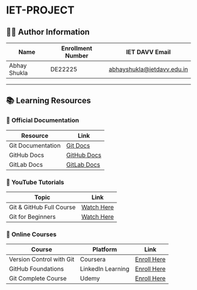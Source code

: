 # IET-PROJECT

## 🧑‍💻 Author Information  
| Name         | Enrollment Number | IET DAVV Email          |
|-------------|------------------|-------------------------|
| Abhay Shukla |  DE22225         | abhayshukla@ietdavv.edu.in |

---

## 📚 Learning Resources  

### 🔹 **Official Documentation**
| Resource | Link |
|----------|------|
| Git Documentation | [Git Docs](https://git-scm.com/doc) |
| GitHub Docs | [GitHub Docs](https://docs.github.com/en) |
| GitLab Docs | [GitLab Docs](https://docs.gitlab.com/) |

### 🔹 **YouTube Tutorials**  
| Topic | Link |
|------|------|
| Git & GitHub Full Course | [Watch Here](https://www.youtube.com/watch?v=RGOj5yH7evk) |
| Git for Beginners | [Watch Here](https://www.youtube.com/watch?v=8JJ101D3knE) |


### 🔹 **Online Courses**  
| Course | Platform | Link |
|--------|----------|------|
| Version Control with Git | Coursera | [Enroll Here](https://www.coursera.org/learn/version-control-with-git) |
| GitHub Foundations | LinkedIn Learning | [Enroll Here](https://www.linkedin.com/learning/github-fundamentals) |
| Git Complete Course | Udemy | [Enroll Here](https://www.udemy.com/course/git-and-github-bootcamp/) |


